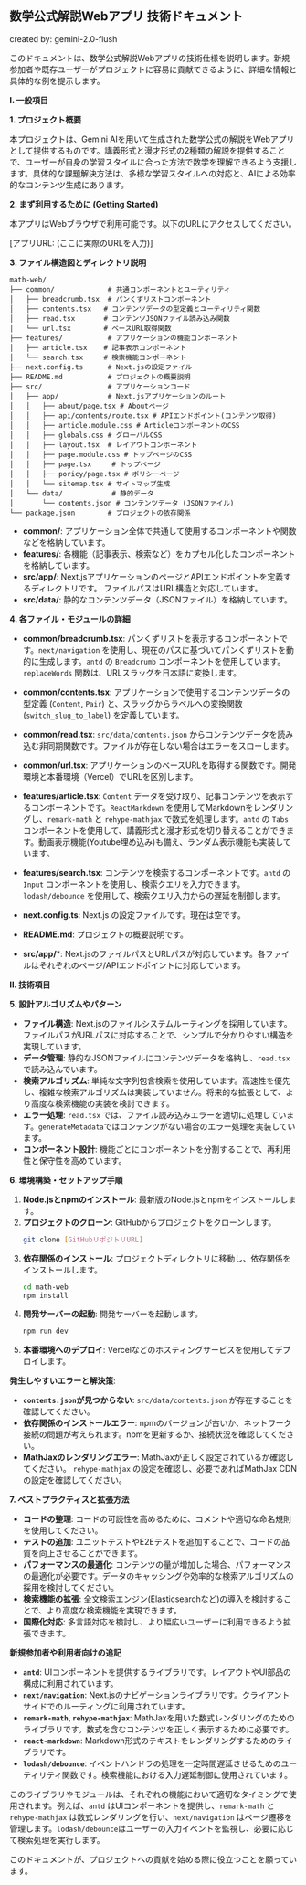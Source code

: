 ## 数学公式解説Webアプリ 技術ドキュメント
created by: gemini-2.0-flush

このドキュメントは、数学公式解説Webアプリの技術仕様を説明します。新規参加者や既存ユーザーがプロジェクトに容易に貢献できるように、詳細な情報と具体的な例を提示します。


**I. 一般項目**

**1. プロジェクト概要**

本プロジェクトは、Gemini AIを用いて生成された数学公式の解説をWebアプリとして提供するものです。講義形式と漫才形式の2種類の解説を提供することで、ユーザーが自身の学習スタイルに合った方法で数学を理解できるよう支援します。具体的な課題解決方法は、多様な学習スタイルへの対応と、AIによる効率的なコンテンツ生成にあります。


**2. まず利用するために (Getting Started)**

本アプリはWebブラウザで利用可能です。以下のURLにアクセスしてください。

[アプリURL:  (ここに実際のURLを入力)]


**3. ファイル構造図とディレクトリ説明**

```
math-web/
├── common/             # 共通コンポーネントとユーティリティ
│   ├── breadcrumb.tsx  # パンくずリストコンポーネント
│   ├── contents.tsx   # コンテンツデータの型定義とユーティリティ関数
│   ├── read.tsx       # コンテンツJSONファイル読み込み関数
│   └── url.tsx        # ベースURL取得関数
├── features/           # アプリケーションの機能コンポーネント
│   ├── article.tsx    # 記事表示コンポーネント
│   └── search.tsx     # 検索機能コンポーネント
├── next.config.ts      # Next.jsの設定ファイル
├── README.md           # プロジェクトの概要説明
├── src/                # アプリケーションコード
│   ├── app/            # Next.jsアプリケーションのルート
│   │   ├── about/page.tsx # Aboutページ
│   │   ├── api/contents/route.tsx # APIエンドポイント(コンテンツ取得)
│   │   ├── article.module.css # ArticleコンポーネントのCSS
│   │   ├── globals.css # グローバルCSS
│   │   ├── layout.tsx  # レイアウトコンポーネント
│   │   ├── page.module.css # トップページのCSS
│   │   ├── page.tsx     # トップページ
│   │   ├── poricy/page.tsx # ポリシーページ
│   │   └── sitemap.tsx # サイトマップ生成
│   └── data/            # 静的データ
│       └── contents.json # コンテンツデータ (JSONファイル)
└── package.json        # プロジェクトの依存関係
```

* **common/**: アプリケーション全体で共通して使用するコンポーネントや関数などを格納しています。
* **features/**: 各機能（記事表示、検索など）をカプセル化したコンポーネントを格納しています。
* **src/app/**: Next.jsアプリケーションのページとAPIエンドポイントを定義するディレクトリです。  ファイルパスはURL構造と対応しています。
* **src/data/**: 静的なコンテンツデータ（JSONファイル）を格納しています。


**4. 各ファイル・モジュールの詳細**

* **common/breadcrumb.tsx**: パンくずリストを表示するコンポーネントです。`next/navigation` を使用し、現在のパスに基づいてパンくずリストを動的に生成します。`antd` の `Breadcrumb` コンポーネントを使用しています。`replaceWords` 関数は、URLスラッグを日本語に変換します。

* **common/contents.tsx**: アプリケーションで使用するコンテンツデータの型定義 (`Content`, `Pair`) と、スラッグからラベルへの変換関数 (`switch_slug_to_label`) を定義しています。

* **common/read.tsx**:  `src/data/contents.json` からコンテンツデータを読み込む非同期関数です。ファイルが存在しない場合はエラーをスローします。

* **common/url.tsx**: アプリケーションのベースURLを取得する関数です。開発環境と本番環境（Vercel）でURLを区別します。

* **features/article.tsx**:  `Content` データを受け取り、記事コンテンツを表示するコンポーネントです。`ReactMarkdown` を使用してMarkdownをレンダリングし、`remark-math` と `rehype-mathjax` で数式を処理します。`antd` の `Tabs` コンポーネントを使用して、講義形式と漫才形式を切り替えることができます。動画表示機能(Youtube埋め込み)も備え、ランダム表示機能も実装しています。

* **features/search.tsx**:  コンテンツを検索するコンポーネントです。`antd` の `Input` コンポーネントを使用し、検索クエリを入力できます。`lodash/debounce` を使用して、検索クエリ入力からの遅延を制御します。

* **next.config.ts**: Next.js の設定ファイルです。現在は空です。

* **README.md**: プロジェクトの概要説明です。

* **src/app/***:  Next.jsのファイルパスとURLパスが対応しています。各ファイルはそれぞれのページ/APIエンドポイントに対応しています。


**II. 技術項目**

**5. 設計アルゴリズムやパターン**

* **ファイル構造**:  Next.jsのファイルシステムルーティングを採用しています。ファイルパスがURLパスに対応することで、シンプルで分かりやすい構造を実現しています。
* **データ管理**: 静的なJSONファイルにコンテンツデータを格納し、`read.tsx` で読み込んでいます。
* **検索アルゴリズム**:  単純な文字列包含検索を使用しています。高速性を優先し、複雑な検索アルゴリズムは実装していません。将来的な拡張として、より高度な検索機能の実装を検討できます。
* **エラー処理**:  `read.tsx` では、ファイル読み込みエラーを適切に処理しています。`generateMetadata`ではコンテンツがない場合のエラー処理を実装しています。
* **コンポーネント設計**:  機能ごとにコンポーネントを分割することで、再利用性と保守性を高めています。

**6. 環境構築・セットアップ手順**

1. **Node.jsとnpmのインストール**: 最新版のNode.jsとnpmをインストールします。
2. **プロジェクトのクローン**:  GitHubからプロジェクトをクローンします。
   ```bash
   git clone [GitHubリポジトリURL]
   ```
3. **依存関係のインストール**: プロジェクトディレクトリに移動し、依存関係をインストールします。
   ```bash
   cd math-web
   npm install
   ```
4. **開発サーバーの起動**: 開発サーバーを起動します。
   ```bash
   npm run dev
   ```
5. **本番環境へのデプロイ**: Vercelなどのホスティングサービスを使用してデプロイします。


**発生しやすいエラーと解決策**:

* **`contents.json`が見つからない**:  `src/data/contents.json` が存在することを確認してください。
* **依存関係のインストールエラー**: npmのバージョンが古いか、ネットワーク接続の問題が考えられます。npmを更新するか、接続状況を確認してください。
* **MathJaxのレンダリングエラー**: MathJaxが正しく設定されているか確認してください。 `rehype-mathjax` の設定を確認し、必要であればMathJax CDNの設定を確認してください。


**7. ベストプラクティスと拡張方法**

* **コードの整理**:  コードの可読性を高めるために、コメントや適切な命名規則を使用してください。
* **テストの追加**:  ユニットテストやE2Eテストを追加することで、コードの品質を向上させることができます。
* **パフォーマンスの最適化**:  コンテンツの量が増加した場合、パフォーマンスの最適化が必要です。データのキャッシングや効率的な検索アルゴリズムの採用を検討してください。
* **検索機能の拡張**:  全文検索エンジン(Elasticsearchなど)の導入を検討することで、より高度な検索機能を実現できます。
* **国際化対応**:  多言語対応を検討し、より幅広いユーザーに利用できるよう拡張できます。


**新規参加者や利用者向けの追記**

* **`antd`**: UIコンポーネントを提供するライブラリです。レイアウトやUI部品の構成に利用されています。
* **`next/navigation`**: Next.jsのナビゲーションライブラリです。クライアントサイドでのルーティングに利用されています。
* **`remark-math`, `rehype-mathjax`**:  MathJaxを用いた数式レンダリングのためのライブラリです。数式を含むコンテンツを正しく表示するために必要です。
* **`react-markdown`**: Markdown形式のテキストをレンダリングするためのライブラリです。
* **`lodash/debounce`**:  イベントハンドラの処理を一定時間遅延させるためのユーティリティ関数です。検索機能における入力遅延制御に使用されています。


このライブラリやモジュールは、それぞれの機能において適切なタイミングで使用されます。例えば、`antd` はUIコンポーネントを提供し、`remark-math` と `rehype-mathjax` は数式レンダリングを行い、`next/navigation` はページ遷移を管理します。`lodash/debounce`はユーザーの入力イベントを監視し、必要に応じて検索処理を実行します。


このドキュメントが、プロジェクトへの貢献を始める際に役立つことを願っています。


